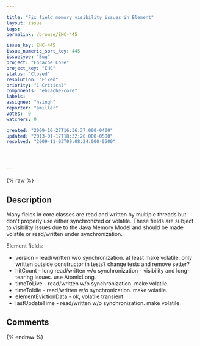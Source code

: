 ```yaml
---

title: "Fix field memory visibility issues in Element"
layout: issue
tags: 
permalink: /browse/EHC-445

issue_key: EHC-445
issue_numeric_sort_key: 445
issuetype: "Bug"
project: "Ehcache Core"
project_key: "EHC"
status: "Closed"
resolution: "Fixed"
priority: "1 Critical"
components: "ehcache-core"
labels: 
assignee: "hsingh"
reporter: "amiller"
votes:  0
watchers: 0

created: "2009-10-27T16:36:37.000-0400"
updated: "2013-01-17T18:32:26.000-0500"
resolved: "2009-11-03T09:08:24.000-0500"




---
```


{% raw %}

## Description

<div markdown="1" class="description">

Many fields in core classes are read and written by multiple threads but don't properly use either synchronized or volatile. These fields are subject to visibility issues due to the Java Memory Model and should be made volatile or read/written under synchronization.

Element fields:
- version - read/written w/o synchronization. at least make volatile. only written outside constructor in tests?  change tests and remove setter?
- hitCount - long read/written w/o synchronization - visibility and long-tearing issues. use AtomicLong. 
- timeToLive - read/written w/o synchronization. make volatile.
- timeToIdle - read/written w/o synchronization. make volatile.
- elementEvictionData - ok, volatile transient
- lastUpdateTime - read/written w/o synchronization. make volatile.


</div>

## Comments



{% endraw %}
